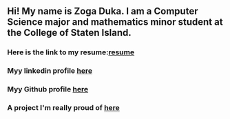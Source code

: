 
## Hi! My name is Zoga Duka. I am a Computer Science major and mathematics minor student at the College of Staten Island.
### Here is the link to my resume:[resume](https://docs.google.com/document/d/1W2pnnFrE6C5PTSRDBocMji6u6HxLv4jfyw1xF6OSu44/edit?usp=sharing) 
### Myy linkedin profile  [here](https://www.linkedin.com/in/zogaduka)
### Myy Github profile [here](https://github.com/ZooDka)
### A project I'm really proud of [here](https://github.com/ZooDka/WeatherApp)


